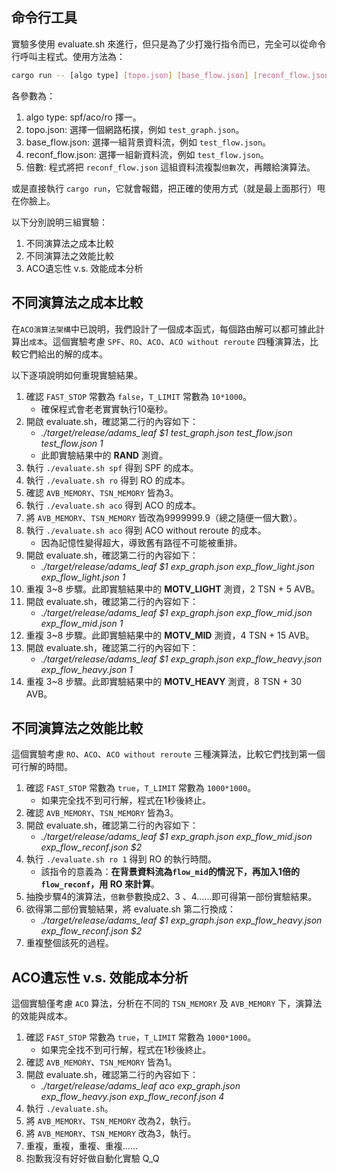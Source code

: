 ## 命令行工具 ##

實驗多使用 evaluate.sh 來進行，但只是為了少打幾行指令而已，完全可以從命令行呼叫主程式。使用方法為：

```sh
cargo run -- [algo type] [topo.json] [base_flow.json] [reconf_flow.json] [倍數]
```
各參數為：
1. algo type: spf/aco/ro 擇一。
2. topo.json: 選擇一個網路柘撲，例如 `test_graph.json`。
3. base_flow.json: 選擇一組背景資料流，例如 `test_flow.json`。
4. reconf_flow.json: 選擇一組新資料流，例如 `test_flow.json`。
4. 倍數: 程式將把 `reconf_flow.json` 這組資料流複製`倍數`次，再餵給演算法。

或是直接執行 `cargo run`，它就會報錯，把正確的使用方式（就是最上面那行）甩在你臉上。


以下分別說明三組實驗：

1. 不同演算法之成本比較
2. 不同演算法之效能比較
3. ACO遺忘性 v.s. 效能成本分析

## 不同演算法之成本比較 ##
在`ACO演算法架構`中已說明，我們設計了一個成本函式，每個路由解可以都可據此計算出`成本`。這個實驗考慮 `SPF`、`RO`、`ACO`、`ACO without reroute` 四種演算法，比較它們給出的解的成本。

以下逐項說明如何重現實驗結果。

1. 確認 `FAST_STOP` 常數為 `false`，`T_LIMIT` 常數為 `10*1000`。
    - 確保程式會老老實實執行10毫秒。
2. 開啟 evaluate.sh，確認第二行的內容如下：
    - *./target/release/adams_leaf $1 test_graph.json test_flow.json test_flow.json 1*
    - 此即實驗結果中的 __RAND__ 測資。
3. 執行 `./evaluate.sh spf` 得到 SPF 的成本。
4. 執行 `./evaluate.sh ro` 得到 RO 的成本。
5. 確認 `AVB_MEMORY`、`TSN_MEMORY` 皆為3。
6. 執行 `./evaluate.sh aco` 得到 ACO 的成本。
7. 將 `AVB_MEMORY`、`TSN_MEMORY` 皆改為9999999.9（總之隨便一個大數）。
8. 執行 `./evaluate.sh aco` 得到 ACO without reroute 的成本。
    - 因為記憶性變得超大，導致舊有路徑不可能被重排。
9. 開啟 evaluate.sh，確認第二行的內容如下：
    - *./target/release/adams_leaf $1 exp_graph.json exp_flow_light.json exp_flow_light.json 1*
10. 重複 3~8 步驟。此即實驗結果中的 __MOTV_LIGHT__ 測資，2 TSN + 5 AVB。
11. 開啟 evaluate.sh，確認第二行的內容如下：
    - *./target/release/adams_leaf $1 exp_graph.json exp_flow_mid.json exp_flow_mid.json 1*
12. 重複 3~8 步驟。此即實驗結果中的 __MOTV_MID__ 測資，4 TSN + 15 AVB。
13. 開啟 evaluate.sh，確認第二行的內容如下：
    - *./target/release/adams_leaf $1 exp_graph.json exp_flow_heavy.json exp_flow_heavy.json 1*
14. 重複 3~8 步驟。此即實驗結果中的 __MOTV_HEAVY__ 測資，8 TSN + 30 AVB。

## 不同演算法之效能比較 ##
這個實驗考慮 `RO`、`ACO`、`ACO without reroute` 三種演算法，比較它們找到第一個可行解的時間。

1. 確認 `FAST_STOP` 常數為 `true`，`T_LIMIT` 常數為 `1000*1000`。
    - 如果完全找不到可行解，程式在1秒後終止。
2. 確認 `AVB_MEMORY`、`TSN_MEMORY` 皆為3。
3. 開啟 evaluate.sh，確認第二行的內容如下：
    - *./target/release/adams_leaf $1 exp_graph.json exp_flow_mid.json exp_flow_reconf.json $2*
4. 執行 `./evaluate.sh ro 1` 得到 RO 的執行時間。
    - 該指令的意義為：__在背景資料流為`flow_mid`的情況下，再加入1倍的`flow_reconf`，用 RO 來計算__。
5. 抽換步驟4的演算法，`倍數`參數換成2、3 、4……即可得第一部份實驗結果。
6. 欲得第二部份實驗結果，將 evaluate.sh 第二行換成：
    - *./target/release/adams_leaf $1 exp_graph.json exp_flow_heavy.json exp_flow_reconf.json $2*
7. 重複整個該死的過程。
    
## ACO遺忘性 v.s. 效能成本分析 ##
這個實驗僅考慮 `ACO` 算法，分析在不同的 `TSN_MEMORY` 及 `AVB_MEMORY` 下，演算法的效能與成本。

1. 確認 `FAST_STOP` 常數為 `true`，`T_LIMIT` 常數為 `1000*1000`。
    - 如果完全找不到可行解，程式在1秒後終止。
2. 確認 `AVB_MEMORY`、`TSN_MEMORY` 皆為1。
3. 開啟 evaluate.sh，確認第二行的內容如下：
    - *./target/release/adams_leaf aco exp_graph.json exp_flow_heavy.json exp_flow_reconf.json 4*
4. 執行 `./evaluate.sh`。
5. 將 `AVB_MEMORY`、`TSN_MEMORY` 改為2，執行。
6. 將 `AVB_MEMORY`、`TSN_MEMORY` 改為3，執行。
7. 重複，重複，重複、重複……
8. 抱歉我沒有好好做自動化實驗 Q_Q